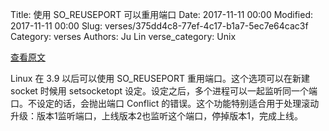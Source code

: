 Title: 使用 SO_REUSEPORT 可以重用端口
Date: 2017-11-11 00:00
Modified: 2017-11-11 00:00
Slug: verses/375dd4c8-77ef-4c17-b1a7-5ec7e64cac3f
Category: verses
Authors: Ju Lin
verse_category: Unix

[查看原文](https://speakerdeck.com/joewalnes/linux-port-sharding)

Linux 在 3.9 以后可以使用 SO_REUSEPORT 重用端口。这个选项可以在新建 socket 时候用 setsocketopt 设定。设定之后，多个进程可以一起监听同一个端口。不设定的话，会抛出端口 Conflict 的错误。这个功能特别适合用于处理滚动升级：版本1监听端口，上线版本2也监听这个端口，停掉版本1，完成上线。
